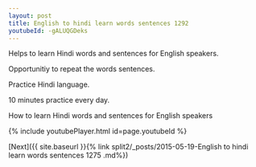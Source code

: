 ```yaml
---
layout: post
title: English to hindi learn words sentences 1292 
youtubeId: -gALUQGDeks
---
```

 
 
Helps to learn Hindi words and sentences for English speakers.

Opportunitiy to repeat the words sentences. 

Practice Hindi language. 
 
10 minutes practice every day. 
 
How to learn Hindi words and sentences for English speakers 
 
{% include youtubePlayer.html id=page.youtubeId %}
 
 
[Next]({{ site.baseurl }}{% link  split2/_posts/2015-05-19-English to hindi learn words sentences 1275 .md%})
 
